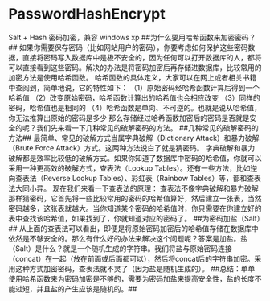 # PasswordHashEncrypt
Salt + Hash 密码加密，兼容 windows xp
##为什么要用哈希函数来加密密码？##
如果你需要保存密码（比如网站用户的密码），你要考虑如何保护这些密码数据，直接将密码写入数据库中是极不安全的，因为任何可以打开数据库的人，都将可以直接看到这些密码。解决的办法是将密码加密后再存储进数据库，比较常用的加密方法是使用哈希函数。
哈希函数的具体定义，大家可以在网上或者相关书籍中查阅到，简单地说，它的特性如下：
（1）原始密码经哈希函数计算后得到一个哈希值
（2）改变原始密码，哈希函数计算出的哈希值也会相应改变
（3）同样的密码，哈希值也是相同的
（4）哈希函数是单向、不可逆的。也就是说从哈希值，你无法推算出原始的密码是多少
那么存储经过哈希函数加密后的密码是否就是安全的呢？我们先来看一下几种常见的破解密码的方法。
##几种常见的破解密码的方法##
最简单、常见的破解方式当属字典破解（Dictionary Attack）和暴力破解（Brute Force Attack）方式。这两种方法说白了就是猜密码。
字典破解和暴力破解都是效率比较低的破解方式。如果你知道了数据库中密码的哈希值，你就可以采用一种更高效的破解方式，查表法（Lookup Tables）。还有一些方法，比如逆向查表法（Reverse Lookup Tables）、彩虹表（Rainbow Tables）等，都和查表法大同小异。
现在我们来看一下查表法的原理：
查表法不像字典破解和暴力破解那样猜密码，它首先将一些比较常用的密码的哈希值算好，然后建立一张表，当然密码越多，这张表就越大。当你知道某个密码的哈希值时，你只需要在你建立好的表中查找该哈希值，如果找到了，你就知道对应的密码了。
##为密码加盐（Salt）##
从上面的查表法可以看出，即便是将原始密码加密后的哈希值存储在数据库中依然是不够安全的。那么有什么好的办法来解决这个问题呢？答案是加盐。盐（Salt）是什么？就是一个随机生成的字符串。我们将盐与原始密码连接（concat）在一起（放在前面或后面都可以），然后将concat后的字符串加密。采用这种方式加密密码，查表法就不灵了（因为盐是随机生成的）。
##总结：单单使用哈希函数来为密码加密是不够的，需要为密码加盐来提高安全性，盐的长度不能过短，并且盐的产生应该是随机的。##
